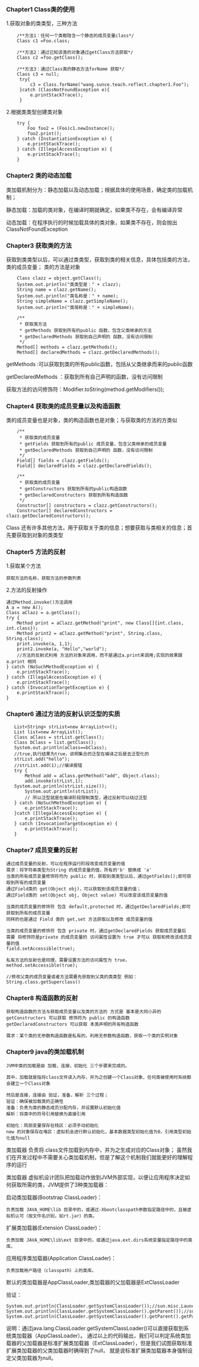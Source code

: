 ### Chapter1 Class类的使用

1.获取对象的类类型，三种方法

        /**方法1：任何一个类都隐含一个静态的成员变量class*/
        Class c1 =Foo.class;
        
        /**方法2：通过已知该类的对象通过getClass方法获取*/
        Class c2 =foo.getClass();
        
        /**方法3：通过Class类的静态方法forName 获取*/
        Class c3 = null;
         try{
             c3 = Class.forName("wang.sunce.teach.reflect.chapter1.Foo");
         }catch (ClassNotFoundException e){
             e.printStackTrace();
         }


2.根据类类型创建类对象
    
        try {
            Foo foo2 = (Foo)c1.newInstance();
            foo2.print();
        } catch (InstantiationException e) {
            e.printStackTrace();
        } catch (IllegalAccessException e) {
            e.printStackTrace();
        }


### Chapter2 类的动态加载

类加载机制分为：静态加载以及动态加载；根据具体的使用场景，确定类的加载机制；

静态加载：加载的类对象，在编译时期就确定，如果类不存在，会有编译异常

动态加载：在程序执行的时候加载具体的类对象，如果类不存在，则会抛出ClassNotFoundException


### Chapter3 获取类的方法

获取到类类型以后，可以通过类类型，获取到类的相关信息，具体包括类的方法，类的成员变量；
类的方法是对象

        
        Class clazz = object.getClass();
        System.out.println("类类型是：" + clazz);
        String name = clazz.getName();
        System.out.println("类名称是：" + name);
        String simpleName = clazz.getSimpleName();
        System.out.println("类简称是：" + simpleName);

        /**
         * 获取类方法
         * getMethods 获取到所有的public 函数，包含父类继承的方法
         * getDeclaredMethods 获取到自己声明的 函数，没有访问限制
         */
        Method[] methods = clazz.getMethods();
        Method[] declaredMethods = clazz.getDeclaredMethods();
        

getMethods :可以获取到类的所有public函数，包括从父类继承而来的public函数

getDeclaredMethods ：获取到所有自己声明的函数，没有访问限制

获取方法的访问修饰符：Modifier.toString(method.getModifiers());


### Chapter4 获取类的成员变量以及构造函数

类的成员变量也是对象，类的构造函数也是对象；与获取类的方法的方类似

        /**
         * 获取类的成员变量
         * getFields 获取到所有的public 成员变量，包含父类继承的成员变量
         * getDeclaredMethods 获取到自己声明的 函数，没有访问限制
         */
        Field[] fields = clazz.getFields();
        Field[] declaredFields = clazz.getDeclaredFields();
        
        /**
         * 获取类的成员变量
         * getConstructors 获取到所有的public构造函数
         * getDeclaredConstructors 获取到所有构造函数
         */
        Constructor[] constructors = clazz.getConstructors();
        Constructor[] declaredConstructors = clazz.getDeclaredConstructors();
        
Class 还有许多其他方法，用于获取关于类的信息；想要获取与类相关的信息；首先要获取到对象的类类型


### Chapter5 方法的反射

1.获取某个方法
    
    获取方法的名称，获取方法的参数列表

2.方法的反射操作

    通过Method.invoke()方法调用
    A a = new A();
    Class aClazz = a.getClass();
    try {
        Method print = aClazz.getMethod("print", new Class[]{int.class, int.class});
        Method print2 = aClazz.getMethod("print", String.class, String.class);
        print.invoke(a, 1,1);
        print2.invoke(a, "Hello","world");
        //方法的反射式利用 方法的对象来调用，而不是通过a.print来调用;实现的效果跟a.print 相同
    } catch (NoSuchMethodException e) {
        e.printStackTrace();
    } catch (IllegalAccessException e) {
        e.printStackTrace();
    } catch (InvocationTargetException e) {
        e.printStackTrace();
    }


### Chapter6 通过方法的反射认识泛型的实质

       List<String> strList=new ArrayList<>();
       List list=new ArrayList();
       Class aClass = strList.getClass();
       Class bClass = list.getClass();
       System.out.println(aClass==bClass);
       //true,执行结果为true，说明集合的泛型在编译之后是去泛型化的
       strList.add("hello");
       //strList.add(1);//编译报错
       try {
           Method add = aClass.getMethod("add", Object.class);
           add.invoke(strList,1);
       System.out.println(strList.size());
           System.out.println(strList);
           // 所以泛型就是在编译阶段限制类型，通过反射可以绕过泛型
       } catch (NoSuchMethodException e) {
           e.printStackTrace();
       }catch (IllegalAccessException e) {
           e.printStackTrace();
       } catch (InvocationTargetException e) {
           e.printStackTrace();
       }

### Chapter7 成员变量的反射

    通过成员变量的反射，可以在程序运行阶段改变成员变量的值
    需求：将字符串类型为String 的成员变量的值，所有的'b' 替换成 'a'
    当类的所有成员变量修饰符均为 public 时，获取到类类型以后，通过getFields();即可获取到所有的成员变量
    通过Field类的 get(Object obj)，可以获取到该成员变量的值；
    通过Field类的 set(Object obj, Object value) 可以改变该成员变量的值
    
    当类的成员变量的修饰符 包含 default,protected 时，通过getDeclaredFields;即可获取到所有的成员变量
    同样的也是通过 Field 类的 get,set 方法获取以及修改 成员变量的值
    
    当类的成员变量的修饰符 包含 private 时，通过getDeclaredFields 获取成员变量后
    需要 将修饰符是private 的成员变量的 访问属性设置为 true 才可以 获取和修改该成员变量的值
    field.setAccessible(true);
    
    私有方法的反射也是同理，需要设置方法的访问属性为 true，method.setAccessible(true);
    
    //修改父类的成员变量或者方法需要先获取到父类的类类型 例如：String.class.getSuperclass()

### Chapter8 构造函数的反射

    获取构造函数的方法与获取成员变量以及类的方法的 方式是 基本是大同小异的
    getConstructors 可以获取 修饰符为 public 的构造函数
    getDeclaredConstructors 可以获取 本类声明的所有构造函数
    
    需求：某个类的无参数构造函数是私有的，利用无参数构造函数，获取一个类的实例对象
    

### Chapter9 java的类加载机制
    
    JVM中类的加载是由 加载，连接，初始化 三个步骤来完成的。
    
    其中，加载就是指将class文件读入内存，并为之创建一个Class对象，任何类被使用时系统都会建立一个Class对象
    
    然后是连接，连接由 验证，准备，解析 三个过程；
    验证：确保被加载类的正确性
    准备：负责为类的静态成员分配内存，并设置默认初始化值
    解析：将类中的符号引用替换为直接引用
    
    初始化：局部变量保存在栈区：必须手动初始化
    new 的对象保存在堆区：虚拟机会进行默认初始化，基本数据类型初始化值为0，引用类型初始化值为null
    
类加载器
    负责将.class文件加载到内存中，并为之生成对应的Class对象；
    虽然我们在开发过程中不需要关心类加载机制，但是了解这个机制我们就能更好的理解程序的运行
    
类加载器
虚拟机设计团队把加载动作放到JVM外部实现，以便让应用程序决定如何获取所需的类，JVM提供了3种类加载器：

启动类加载器(Bootstrap ClassLoader)：
   
    负责加载 JAVA_HOME\lib 目录中的，或通过-Xbootclasspath参数指定路径中的，且被虚拟机认可（按文件名识别，如rt.jar）的类。

扩展类加载器(Extension ClassLoader)：
    
    负责加载 JAVA_HOME\lib\ext 目录中的，或通过java.ext.dirs系统变量指定路径中的类库。

应用程序类加载器(Application ClassLoader)：

    负责加载用户路径（classpath）上的类库。
    
默认的类加载器是AppClassLoader,类加载器的父加载器是ExtClassLoader

验证：
       
    System.out.println(ClassLoader.getSystemClassLoader());//sun.misc.Launcher$AppClassLoader@18b4aac2
    System.out.println(ClassLoader.getSystemClassLoader().getParent());//sun.misc.Launcher$ExtClassLoader@254989ff
    System.out.println(ClassLoader.getSystemClassLoader().getParent().getParent());//null
    
说明：通过java.lang.ClassLoader.getSystemClassLoader()可以直接获取到系统类加载器（AppClassLoader）。
通过以上的代码输出，我们可以判定系统类加载器的父加载器是标准扩展类加载器（ExtClassLoader），但是我们试图获取标准扩展类加载器的父类加载器时确得到了null，
就是说标准扩展类加载器本身强制设定父类加载器为null。

